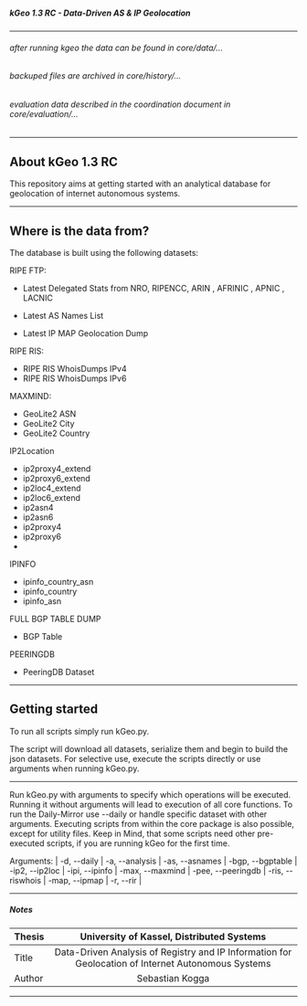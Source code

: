 ##### kGeo 1.3 RC - Data-Driven AS & IP Geolocation

*****************************************************************************

###### after running kgeo the data can be found in core/data/...
###### backuped files are archived in core/history/...
###### evaluation data described in the coordination document in core/evaluation/...

*****************************************************************************

## About kGeo 1.3 RC

This repository aims at getting started with an analytical database for geolocation of internet autonomous systems.
*****************************************************************************

## Where is the data from?

The database is built using the following datasets:

RIPE FTP:

- Latest Delegated Stats from NRO, RIPENCC, ARIN , AFRINIC , APNIC , LACNIC

- Latest AS Names List
- Latest IP MAP Geolocation Dump

RIPE RIS:

- RIPE RIS WhoisDumps IPv4
- RIPE RIS WhoisDumps IPv6

MAXMIND:

- GeoLite2 ASN
- GeoLite2 City
- GeoLite2 Country

IP2Location

- ip2proxy4_extend
- ip2proxy6_extend
- ip2loc4_extend
- ip2loc6_extend
- ip2asn4
- ip2asn6
- ip2proxy4
- ip2proxy6
-

IPINFO

- ipinfo_country_asn
- ipinfo_country
- ipinfo_asn

FULL BGP TABLE DUMP

- BGP Table

PEERINGDB

- PeeringDB Dataset

*****************************************************************************

## Getting started

To run all scripts simply run kGeo.py.

The script will download all datasets, serialize them and begin to build the json datasets.
For selective use, execute the scripts directly or use arguments when running kGeo.py.
*****************************************************************************

Run kGeo.py with arguments to specify which operations will be executed.
Running it without arguments will lead to execution of all core functions.
To run the Daily-Mirror use --daily or handle specific dataset with other arguments.
Executing scripts from within the core package is also possible,
except for utility files. Keep in Mind, that some scripts need other pre-executed scripts,
if you are running kGeo for the first time.

Arguments: | -d, --daily | -a, --analysis | -as,  --asnames | -bgp, --bgptable | -ip2, --ip2loc | -ipi, --ipinfo | -max, --maxmind | -pee, --peeringdb | -ris, --riswhois | -map, --ipmap | -r,   --rir |

*****************************************************************************

##### Notes

| Thesis |                             University of Kassel, Distributed Systems                              |
|--------|:--------------------------------------------------------------------------------------------------:|
| Title  | Data-Driven Analysis of Registry and IP Information for Geolocation of Internet Autonomous Systems |
| Author |                                          Sebastian Kogga                                           

*****************************************************************************